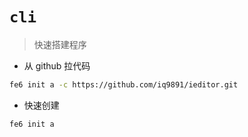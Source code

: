 # `cli`

> 快速搭建程序

- 从 github 拉代码
  
```bash
fe6 init a -c https://github.com/iq9891/ieditor.git
```

- 快速创建

```bash
fe6 init a
```
